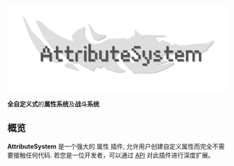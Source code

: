 ![icon](./images/icon.png)

**全自定义式**的**属性系统**及**战斗系统**

## 概览

**AttributeSystem** 是一个强大的 属性 插件, 允许用户创建自定义属性而完全不需要接触任何代码.
若您是一位开发者，可以通过 [API](http://book.skillw.com/attrsystem/doc/) 对此插件进行深度扩展。
